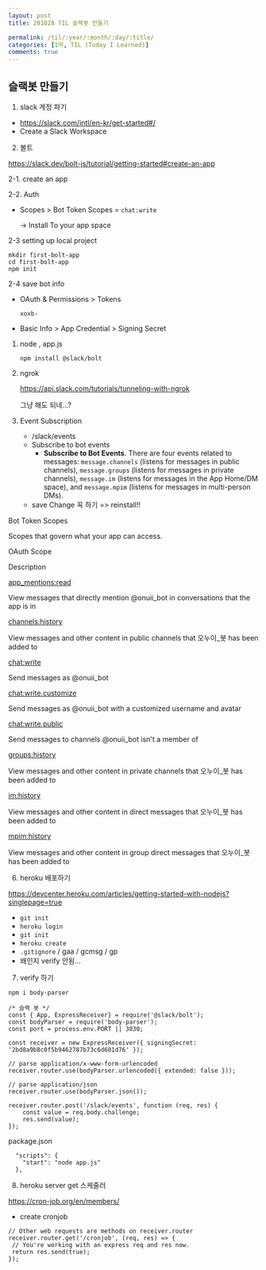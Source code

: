 ```yaml
---
layout: post
title: 201028 TIL 슬랙봇 만들기

permalink: /til/:year/:month/:day/:title/
categories: [1막, TIL (Today I Learned)]
comments: true
---
```


## 슬랙봇 만들기

1. slack 계정 파기

- https://slack.com/intl/en-kr/get-started#/
- Create a Slack Workspace 



2. 볼트

https://slack.dev/bolt-js/tutorial/getting-started#create-an-app



2-1. create an app

2-2. Auth

 - Scopes > Bot Token Scopes = `chat:write` 

   -> Install To your app space

2-3 setting up local project

```
mkdir first-bolt-app
cd first-bolt-app
npm init
```

2-4 save bot info

- OAuth & Permissions > Tokens

  `xoxb-` 

- Basic Info > App Credential > Signing Secret


1. node , app.js

   `npm install @slack/bolt`



2. ngrok

   https://api.slack.com/tutorials/tunneling-with-ngrok

   그냥 해도 되네...? 

3. Event Subscription

   - /slack/events
   - Subscribe to bot events
     - **Subscribe to Bot Events**. There are four events related to messages: `message.channels` (listens for messages in public channels), `message.groups` (listens for messages in private channels), `message.im` (listens for messages in the App Home/DM space), and `message.mpim` (listens for messages in multi-person DMs).
   - save Change 꼭 하기 => reinstall!!





Bot Token Scopes



Scopes that govern what your app can access.

OAuth Scope

Description

 

[app_mentions:read](https://api.slack.com/scopes/app_mentions:read)

View messages that directly mention @onuii_bot in conversations that the app is in

[channels:history](https://api.slack.com/scopes/channels:history)

View messages and other content in public channels that 오누이_봇 has been added to

[chat:write](https://api.slack.com/scopes/chat:write)

Send messages as @onuii_bot

[chat:write.customize](https://api.slack.com/scopes/chat:write.customize)

Send messages as @onuii_bot with a customized username and avatar

[chat:write.public](https://api.slack.com/scopes/chat:write.public)

Send messages to channels @onuii_bot isn't a member of

[groups:history](https://api.slack.com/scopes/groups:history)

View messages and other content in private channels that 오누이_봇 has been added to

[im:history](https://api.slack.com/scopes/im:history)

View messages and other content in direct messages that 오누이_봇 has been added to

[mpim:history](https://api.slack.com/scopes/mpim:history)

View messages and other content in group direct messages that 오누이_봇 has been added to



6. heroku 배포하기

https://devcenter.heroku.com/articles/getting-started-with-nodejs?singlepage=true

- `git init`
- `heroku login`
- `git init`
- `heroku create`
- `.gitignore` / gaa / gcmsg / gp
- 왜인지 verify 안됨... 



7. verify 하기

`npm i body-parser`

```
/* 슬랙 봇 */
const { App, ExpressReceiver} = require('@slack/bolt');
const bodyParser = require('body-parser');
const port = process.env.PORT || 3030;

const receiver = new ExpressReceiver({ signingSecret: '2bd8a9b8c0f5b9462787b73c6d601d76' });

// parse application/x-www-form-urlencoded
receiver.router.use(bodyParser.urlencoded({ extended: false }));

// parse application/json
receiver.router.use(bodyParser.json());

receiver.router.post('/slack/events', function (req, res) {
	const value = req.body.challenge;
	res.send(value);
});

```



package.json

```
  "scripts": {
    "start": "node app.js"
  },
```



8. heroku server get 스케줄러

https://cron-job.org/en/members/

-  create cronjob

```
// Other web requests are methods on receiver.router
receiver.router.get('/cronjob', (req, res) => {
 // You're working with an express req and res now.
 return res.send(true);
});
```
